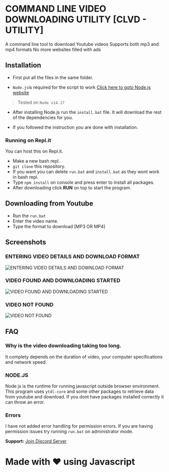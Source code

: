 # COMMAND LINE VIDEO DOWNLOADING UTILITY [CLVD - UTILITY]
A command line tool to download Youtube videos
Supports both mp3 and mp4 formats
No more websites filled with ads

## Installation
- First put all the files in the same folder.

- `Node.js`is required for the script to work [Click here to goto Node.js website](https://nodejs.org/en/)

> Tested on `Node v14.17`

- After installing Node.js run the `install.bat` file. It will download the rest of the dependencies for you.

- If you followed the instruction you are done with installation.


### Running on Repl.it
You can host this on Repl.it. 
- Make a new bash repl.
- `git clone` this repository.
- If you want you can delete `run.bat` and `install.bat` as they wont work in bash repl.
- Type `npm install` on console and press enter to install all packages.
- After downloading click **RUN** on top to start the program.



## Downloading from Youtube

- Run the `run.bat`
- Enter the video name.
- Type the format to download [MP3 OR MP4]


## Screenshots
 ### ENTERING VIDEO DETAILS AND DOWNLOAD FORMAT
![ENTERING VIDEO DETAILS AND DOWNLOAD FORMAT](https://cdn.discordapp.com/attachments/894302915508969482/894954795692064808/unknown.png)

### VIDEO FOUND AND DOWNLOADING STARTED
![VIDEO FOUND AND DOWNLOADING STARTED](https://cdn.discordapp.com/attachments/894302915508969482/894955079717777438/unknown.png)

### VIDEO NOT FOUND
![VIDEO NOT FOUND](https://cdn.discordapp.com/attachments/894302915508969482/894956324348121148/unknown.png)


## FAQ

### Why is the video downloading taking too long.
It complety depends on the duration of video, your computer specifications and network speed.

### NODE.JS
Node js is the runtime for running javascript outside browser environment. This program uses `ytdl-core` and some other packages to retrieve data from youtube and download. If you dont have packages installed correctly it can throw an error.

### Errors
I have not added error handling for permission errors.
If you are having permission issues try running `run.bat` on administrator mode.

**Support:** [Join Discord Server](https://discord.gg/3qTY9JdQ6z)



# Made with ❤ using Javascript
